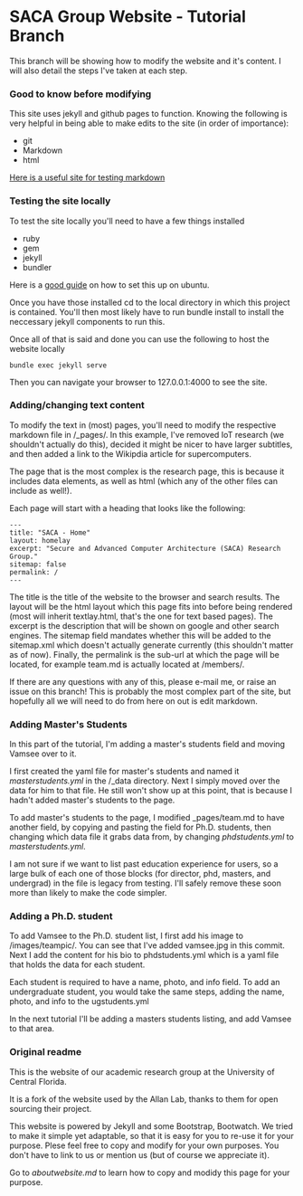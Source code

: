 # SACA Group Website - Tutorial Branch

This branch will be showing how to modify the website and it's content. I will also detail the steps I've taken at each step.

### Good to know before modifying

This site uses jekyll and github pages to function. Knowing the following is very helpful in being able to make edits to the site (in order of importance):

* git
* Markdown
* html

[Here is a useful site for testing markdown](https://pandao.github.io/editor.md/en.html)

### Testing the site locally

To test the site locally you'll need to have a few things installed

* ruby
* gem
* jekyll
* bundler

Here is a [good guide](https://jekyllrb.com/docs/installation/#ubuntu) on how to set this up on ubuntu.

Once you have those installed cd to the local directory in which this project is contained. You'll then most likely have to run bundle install to install the neccessary jekyll components to run this.

Once all of that is said and done you can use the following to host the website locally

```bundle exec jekyll serve```

Then you can navigate your browser to 127.0.0.1:4000 to see the site.

### Adding/changing text content

To modify the text in (most) pages, you'll need to modify the respective markdown file in /\_pages/. In this example, I've removed IoT research (we shouldn't actually do this), decided it might be nicer to have larger subtitles, and then added a link to the Wikipdia article for supercomputers. 

The page that is the most complex is the research page, this is because it includes data elements, as well as html (which any of the other files can include as well!).

Each page will start with a heading that looks like the following:

```
---
title: "SACA - Home"
layout: homelay
excerpt: "Secure and Advanced Computer Architecture (SACA) Research Group."
sitemap: false
permalink: /
---
```

The title is the title of the website to the browser and search results. The layout will be the html layout which this page fits into before being rendered (most will inherit textlay.html, that's the one for text based pages). The excerpt is the description that will be shown on google and other search engines. The sitemap field mandates whether this will be added to the sitemap.xml which doesn't actually generate currently (this shouldn't matter as of now). Finally, the permalink is the sub-url at which the page will be located, for example team.md is actually located at /members/.

If there are any questions with any of this, please e-mail me, or raise an issue on this branch! This is probably the most complex part of the site, but hopefully all we will need to do from here on out is edit markdown.

### Adding Master's Students

In this part of the tutorial, I'm adding a master's students field and moving Vamsee over to it. 

I first created the yaml file for master's students and named it _masterstudents.yml_ in the /\_data directory. Next I simply moved over the data for him to that file. He still won't show up at this point, that is because I hadn't added master's students to the page. 

To add master's students to the page, I modified \_pages/team.md to have another field, by copying and pasting the field for Ph.D. students, then changing which data file it grabs data from, by changing _phdstudents.yml_ to _masterstudents.yml_. 

I am not sure if we want to list past education experience for users, so a large bulk of each one of those blocks (for director, phd, masters, and undergrad) in the file is legacy from testing. I'll safely remove these soon more than likely to make the code simpler.

### Adding a Ph.D. student

To add Vamsee to the Ph.D. student list, I first add his image to /images/teampic/. You can see that I've added vamsee.jpg in this commit. Next I add the content for his bio to phdstudents.yml which is a yaml file that holds the data for each student. 

Each student is required to have a name, photo, and info field. To add an undergraduate student, you would take the same steps, adding the name, photo, and info to the ugstudents.yml

In the next tutorial I'll be adding a masters students listing, and add Vamsee to that area.

### Original readme   

This is the website of our academic research group at the University of Central Florida.

It is a fork of the website used by the Allan Lab, thanks to them for open sourcing their project.

This website is powered by Jekyll and some Bootstrap, Bootwatch. We tried to make it simple yet adaptable, so that it is easy for you to re-use it for your purpose. Plese feel free to copy and modify for your own purposes.  You don't have to link to us or mention us (but of course we appreciate it).

Go to *aboutwebsite.md*  to learn how to copy and modidy this page for your purpose. 
